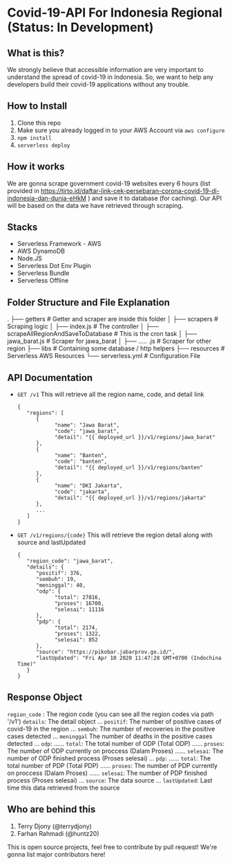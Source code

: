 # Covid-19-API For Indonesia Regional (Status: In Development)

## What is this?

We strongly believe that accessible information are very important to understand the spread of covid-19 in Indonesia. So, we want to help any developers build their covid-19 applications without any trouble.

## How to Install

1. Clone this repo
2. Make sure you already logged in to your AWS Account via `aws configure`
3. `npm install`
4. `serverless deploy`

## How it works

We are gonna scrape government covid-19 websites every 6 hours (list provided in https://tirto.id/daftar-link-cek-persebaran-corona-covid-19-di-indonesia-dan-dunia-eHkM ) and save it to database (for caching).
Our API will be based on the data we have retrieved through scraping.

##  Stacks

- Serverless Framework - AWS
- AWS DynamoDB
- Node.JS
- Serverless Dot Env Plugin
- Serverless Bundle
- Serverless Offline

## Folder Structure and File Explanation

   .
   ├── getters                 # Getter and scraper are inside this folder
   │   ├── scrapers            # Scraping logic
   │       ├── index.js        # The controller
   │       ├── scrapeAllRegionAndSaveToDatabase  # This is the cron task
   │       ├── jawa_barat.js   # Scraper for jawa_barat
   │       ├── ..... .js       # Scraper for other region
   ├── libs                    # Containing some database / http helpers
   ├── resources               # Serverless AWS Resources
   └── serverless.yml          # Configuration File

## API Documentation

- `GET /v1`
   This will retrieve all the region name, code, and detail link
   ```
   {
      "regions": [
         {
               "name": "Jawa Barat",
               "code": "jawa_barat",
               "detail": "{{ deployed_url }}/v1/regions/jawa_barat"
         },
         {
               "name": "Banten",
               "code": "banten",
               "detail": "{{ deployed_url }}/v1/regions/banten"
         },
         {
               "name": "DKI Jakarta",
               "code": "jakarta",
               "detail": "{{ deployed_url }}/v1/regions/jakarta"
         },
         ...
      ]
   }
   ```
- `GET /v1/regions/{code}`
   This will retrieve the region detail along with source and lastUpdated
   ```
   {
      "region_code": "jawa_barat",
      "details": {
         "positif": 376,
         "sembuh": 19,
         "meninggal": 40,
         "odp": {
               "total": 27816,
               "proses": 16700,
               "selesai": 11116
         },
         "pdp": {
               "total": 2174,
               "proses": 1322,
               "selesai": 852
         },
         "source": "https://pikobar.jabarprov.go.id/",
         "lastUpdated": "Fri Apr 10 2020 11:47:28 GMT+0700 (Indochina Time)"
      }
   }
   ```

## Response Object

`region_code`  : The region code (you can see all the region codes via path '/v1')
`details`: The detail object
... `positif`: The number of positive cases of covid-19 in the region
... `sembuh`: The number of recoveries in the positive cases detected
... `meninggal` The number of deaths in the positive cases detected
... `odp`:
......   `total`: The total number of ODP (Total ODP)
......   `proses`: The number of ODP currently on proccess (Dalam Proses)
......   `selesai`: The number of ODP finished process (Proses selesai)
... `pdp`:
......   `total`: The total number of PDP (Total PDP)
......   `proses`: The number of PDP currently on proccess (Dalam Proses)
......   `selesai`: The number of PDP finished process (Proses selesai)
... `source`: The data source
... `lastUpdated`: Last time this data retrieved from the source




## Who are behind this

1. Terry Djony (@terrydjony)
2. Farhan Rahmadi (@huntz20)

This is open source projects, feel free to contribute by pull request!
We're gonna list major contributors here!
